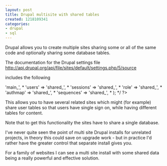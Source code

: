 ```yaml
---
layout: post
title: Drupal multisite with shared tables
created: 1218109341
categories:
- drupal
- sql
---
```

Drupal allows you to create multiple sites sharing some or all of the same code and optionally sharing some database tables.

The documentation for the Drupal settings file 
http://api.drupal.org/api/file/sites/default/settings.php/5/source

includes the following 

<?php
/*
 * To have all database names prefixed, set $db_prefix as a string:
 *
 *   $db_prefix = 'main_';
 *
 * To provide prefixes for specific tables, set $db_prefix as an array.
 * The array's keys are the table names and the values are the prefixes.
 * The 'default' element holds the prefix for any tables not specified
 * elsewhere in the array. Example:
 *
 *   $db_prefix = array(
 *     'default'   => 'main_',
 *     'users'     => 'shared_',
 *     'sessions'  => 'shared_',
 *     'role'      => 'shared_',
 *     'authmap'   => 'shared_',
 *     'sequences' => 'shared_',
 *   );
 */
?>

This allows you to have several related sites which might (for example) share user tables so that users have single sign on, while having different tables for content.

Note that to get this functionality the sites have to share a single database.

I've never quite seen the point of multi site Drupal installs for unrelated projects, in theory this could save on upgrade work - but in practice I'd rather have the greater control that separate install gives you.

For a family of websites I can see a multi site install with some shared data being a really powerful and effective solution.
